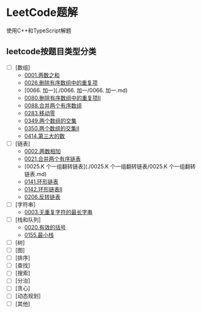 # LeetCode题解

使用C++和TypeScript解题

## leetcode按题目类型分类

+ [ ] [数组]
  - [0001.两数之和](./0001.两数之和/0001.两数之和.md)
  - [0026.删除有序数组中的重复项](./0026.删除有序数组中的重复项/0026.删除有序数组中的重复项.md)
  - [0066. 加一](./0066. 加一/0066. 加一.md)
  - [0080.删除有序数组中的重复项II](./0080.删除有序数组中的重复项II/0080.删除有序数组中的重复项II.md)
  - [0088.合并两个有序数组](./0088.合并两个有序数组/0088.合并两个有序数组.md)
  - [0283.移动零](./0283.移动零/0283.移动零.md)
  - [0349.两个数组的交集](./0349.两个数组的交集/0349.两个数组的交集.md)
  - [0350.两个数组的交集II](./0350.两个数组的交集II/0350.两个数组的交集II.md)
  - [0414.第三大的数](./0414.第三大的数/0414.第三大的数.md)
+ [ ] [链表]
  * [0002.两数相加](./0002.两数相加/0002.两数相加/readme.md)
  * [0021.合并两个有序链表](./0021.合并两个有序链表/0021.合并两个有序链表.md)
  * [0025.K 个一组翻转链表](./0025.K 个一组翻转链表/0025.K 个一组翻转链表.md)
  * [0141.环形链表](./0141.环形链表/0141.环形链表.md)
  * [0142.环形链表II](./0142.环形链表II/0142.环形链表II.md)
  * [0206.反转链表](./0206.反转链表/0206.反转链表.md)
+ [ ] [字符串]
  * [0003.无重复字符的最长字串](./0003.无重复字符的最长字串/0003.无重复字符的最长字串.md)
+ [ ] [栈和队列]
  * [0020.有效的括号](./0020.有效的括号/0020.有效的括号.md)
  * [0155.最小栈](./0155.最小栈/0155.最小栈.md)
+ [ ] [树]
+ [ ] [图]
+ [ ] [排序]
+ [ ] [查找]
+ [ ] [搜索]
+ [ ] [分治]
+ [ ] [贪心]
+ [ ] [动态规划]
+ [ ] [其他]